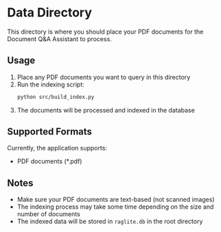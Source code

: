 # Data Directory

This directory is where you should place your PDF documents for the Document Q&A Assistant to process.

## Usage

1. Place any PDF documents you want to query in this directory
2. Run the indexing script:
   ```bash
   python src/build_index.py
   ```
3. The documents will be processed and indexed in the database

## Supported Formats

Currently, the application supports:
- PDF documents (*.pdf)

## Notes

- Make sure your PDF documents are text-based (not scanned images)
- The indexing process may take some time depending on the size and number of documents
- The indexed data will be stored in `raglite.db` in the root directory 